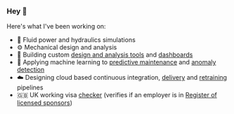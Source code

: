 ### Hey 👋

Here's what I've been working on:
- 🌊 Fluid power and hydraulics simulations
- ⚙️ Mechanical design and analysis
- 🔧 Building custom [design and analysis tools](https://effmap.herokuapp.com/) and [dashboards](https://hsu-performance.hydreco.uk/)
- 🤖 Applying machine learning to [predictive maintenance](https://forecasting.hydreco.uk/) and [anomaly detection](https://anomaly-detector.hydreco.uk/)
- ☁️ Designing cloud based continuous integration, [delivery](https://raw.githubusercontent.com/ivanokhotnikov/test_rig/master/images/serving_architecture.png) and [retraining](https://raw.githubusercontent.com/ivanokhotnikov/test_rig_forecast_vertex/master/images/training_dag.png) pipelines
- :uk: UK working visa [checker](https://visa-checker-svlitkrr3q-ew.a.run.app/) (verifies if an employer is in [Register of licensed sponsors](https://www.gov.uk/government/publications/register-of-licensed-sponsors-workers))
